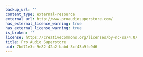 ```yaml
---
backup_url: ''
content_type: external-resource
external_url: http://www.proaudiosuperstore.com/
has_external_licence_warning: true
has_external_license_warning: true
is_broken: ''
license: https://creativecommons.org/licenses/by-nc-sa/4.0/
title: Pro Audio Superstore
uid: 7bd71e3c-9e82-42a2-babd-3cf43a9fc9d6
---
```

